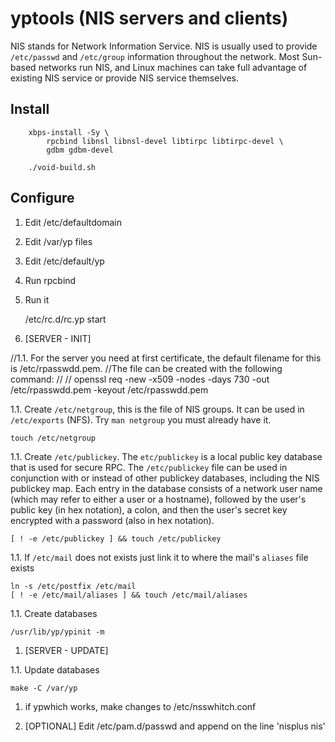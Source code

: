 # yptools (NIS servers and clients)

NIS stands for Network Information Service. NIS is usually used to
provide `/etc/passwd` and `/etc/group` information throughout the network.
Most Sun-based networks run NIS, and Linux machines can take full
advantage of existing NIS service or provide NIS service themselves.

## Install

```
	xbps-install -Sy \
		rpcbind libnsl libnsl-devel libtirpc libtirpc-devel \
		gdbm gdbm-devel

	./void-build.sh
```

## Configure

1. Edit /etc/defaultdomain

1. Edit /var/yp files

1. Edit /etc/default/yp

1. Run rpcbind

1. Run it

	/etc/rc.d/rc.yp start

1. [SERVER - INIT]

//1.1. For the server you need at first certificate, the default filename for this is /etc/rpasswdd.pem.
//The file can be created with the following command:
//
//	openssl req -new -x509 -nodes -days 730 -out /etc/rpasswdd.pem -keyout /etc/rpasswdd.pem

1.1. Create `/etc/netgroup`, this is the file of NIS groups. It can be used in `/etc/exports` (NFS).
Try `man netgroup` you must already have it.
	
	touch /etc/netgroup

1.1. Create `/etc/publickey`.
The `etc/publickey` is a local public key database that is used for secure RPC. The `/etc/publickey` file can be used in conjunction with
or instead of other publickey databases, including the NIS publickey map. Each entry in the database consists of a network user
name (which may refer to either a user or a hostname), followed by the user's public key (in hex notation), a colon, and then the
user's secret key encrypted with a password (also in hex notation).

	[ ! -e /etc/publickey ] && touch /etc/publickey

1.1. If `/etc/mail` does not exists just link it to where the mail's `aliases` file exists

	ln -s /etc/postfix /etc/mail
	[ ! -e /etc/mail/aliases ] && touch /etc/mail/aliases

1.1. Create databases

	/usr/lib/yp/ypinit -m
	
1. [SERVER - UPDATE]

1.1. Update databases

	make -C /var/yp

1. if ypwhich works, make changes to /etc/nsswhitch.conf

1. [OPTIONAL] Edit /etc/pam.d/passwd and append on the line 'nisplus nis'

